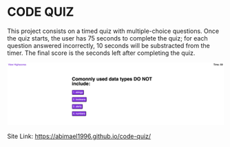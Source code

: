 # CODE QUIZ

This project consists on a timed quiz with multiple-choice questions. Once the quiz starts, the user has 75 seconds to complete the quiz; for each question answered incorrectly, 10 seconds will be substracted from the timer. The final score is the seconds left after completing the quiz. 

![Site screenshot](images/code-quiz-screenshot.png)

Site Link: https://abimael1996.github.io/code-quiz/
